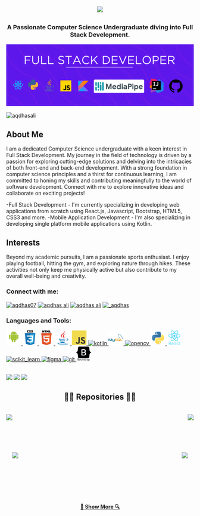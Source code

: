 <div align="center">
    <h1>
  <a href="https://git.io/typing-svg">
    <img src="https://readme-typing-svg.herokuapp.com/?lines=Hi+There!+👋;+I+am+Aqdhas+Ali!;&center=true&size=30&color=5E17EB">
  </a>
    </h1>
</div>


<h3 align="center">A Passionate Computer Science Undergraduate diving into Full Stack Development.</h3>
<div align="center"><img src="Full Stack Developer.png"></img></div>
<p align="left"> <img src="https://komarev.com/ghpvc/?username=aqdhasali&label=Profile%20views&color=0e75b6&style=flat" alt="aqdhasali" /> </p>

## About Me
I am a dedicated Computer Science undergraduate with a keen interest in Full Stack Development. My journey in the field of technology is driven by a passion for exploring cutting-edge solutions and delving into the intricacies of both front-end and back-end development. With a strong foundation in computer science principles and a thirst for continuous learning, I am committed to honing my skills and contributing meaningfully to the world of software development. Connect with me to explore innovative ideas and collaborate on exciting projects!

-Full Stack Development - I'm currently specializing in developing web applications from scratch using React.js, Javascript, Bootstrap, HTML5, CSS3 and more.
-Mobile Application Development - I'm also specializing in developing single platform mobile applications using Kotlin.

## Interests
Beyond my academic pursuits, I am a passionate sports enthusiast. I enjoy playing football, hitting the gym, and exploring nature through hikes. These activities not only keep me physically active but also contribute to my overall well-being and creativity.





<h3 align="left">Connect with me:</h3>
<p align="left">
<a href="https://twitter.com/aqdhas07" target="blank"><img align="center" src="https://raw.githubusercontent.com/rahuldkjain/github-profile-readme-generator/master/src/images/icons/Social/twitter.svg" alt="aqdhas07" height="30" width="40" /></a>
<a href="https://linkedin.com/in/aqdhas ali" target="blank"><img align="center" src="https://raw.githubusercontent.com/rahuldkjain/github-profile-readme-generator/master/src/images/icons/Social/linked-in-alt.svg" alt="aqdhas ali" height="30" width="40" /></a>
<a href="https://fb.com/aqdhas ali" target="blank"><img align="center" src="https://raw.githubusercontent.com/rahuldkjain/github-profile-readme-generator/master/src/images/icons/Social/facebook.svg" alt="aqdhas ali" height="30" width="40" /></a>
<a href="https://instagram.com/_aqdhas" target="blank"><img align="center" src="https://raw.githubusercontent.com/rahuldkjain/github-profile-readme-generator/master/src/images/icons/Social/instagram.svg" alt="_aqdhas" height="30" width="40" /></a>
</p>

<h3 align="left">Languages and Tools:</h3>
<p align="left"> <a href="https://developer.android.com" target="_blank" rel="noreferrer"> <img src="https://raw.githubusercontent.com/devicons/devicon/master/icons/android/android-original-wordmark.svg" alt="android" width="40" height="40"/> </a> <a href="https://www.w3schools.com/css/" target="_blank" rel="noreferrer"> <img src="https://raw.githubusercontent.com/devicons/devicon/master/icons/css3/css3-original-wordmark.svg" alt="css3" width="40" height="40"/> </a> <a href="https://www.w3.org/html/" target="_blank" rel="noreferrer"> <img src="https://raw.githubusercontent.com/devicons/devicon/master/icons/html5/html5-original-wordmark.svg" alt="html5" width="40" height="40"/> </a> <a href="https://www.java.com" target="_blank" rel="noreferrer"> <img src="https://raw.githubusercontent.com/devicons/devicon/master/icons/java/java-original.svg" alt="java" width="40" height="40"/> </a> <a href="https://developer.mozilla.org/en-US/docs/Web/JavaScript" target="_blank" rel="noreferrer"> <img src="https://raw.githubusercontent.com/devicons/devicon/master/icons/javascript/javascript-original.svg" alt="javascript" width="40" height="40"/> </a> <a href="https://kotlinlang.org" target="_blank" rel="noreferrer"> <img src="https://www.vectorlogo.zone/logos/kotlinlang/kotlinlang-icon.svg" alt="kotlin" width="40" height="40"/> </a> <a href="https://www.mysql.com/" target="_blank" rel="noreferrer"> <img src="https://raw.githubusercontent.com/devicons/devicon/master/icons/mysql/mysql-original-wordmark.svg" alt="mysql" width="40" height="40"/> </a> <a href="https://opencv.org/" target="_blank" rel="noreferrer"> <img src="https://www.vectorlogo.zone/logos/opencv/opencv-icon.svg" alt="opencv" width="40" height="40"/> </a> <a href="https://www.python.org" target="_blank" rel="noreferrer"> <img src="https://raw.githubusercontent.com/devicons/devicon/master/icons/python/python-original.svg" alt="python" width="40" height="40"/> </a> <a href="https://reactjs.org/" target="_blank" rel="noreferrer"> <img src="https://raw.githubusercontent.com/devicons/devicon/master/icons/react/react-original-wordmark.svg" alt="react" width="40" height="40"/> <a href="https://scikit-learn.org/" target="_blank" rel="noreferrer"> <img src="https://upload.wikimedia.org/wikipedia/commons/0/05/Scikit_learn_logo_small.svg" alt="scikit_learn" width="40" height="40"/> </a> <a href="https://www.figma.com/" target="_blank" rel="noreferrer"> <img src="https://www.vectorlogo.zone/logos/figma/figma-icon.svg" alt="figma" width="40" height="40"/> </a>  <a href="https://git-scm.com/" target="_blank" rel="noreferrer"> <img src="https://www.vectorlogo.zone/logos/git-scm/git-scm-icon.svg" alt="git" width="40" height="40"/> </a> <a href="https://getbootstrap.com" target="_blank" rel="noreferrer"> <img src="https://raw.githubusercontent.com/devicons/devicon/master/icons/bootstrap/bootstrap-plain-wordmark.svg" alt="bootstrap" width="40" height="40"/> </a></p>

<br>

<img width=400 src='https://github-readme-stats.vercel.app/api?username=aqdhasali&theme=github_dark&show_icons=true&hide_border=true&count_private=true' />
<img width=400 src='https://github-readme-streak-stats.herokuapp.com/?user=aqdhasali&theme=github_dark&hide_border=true' />
<img width=400 src='https://github-readme-stats.vercel.app/api/top-langs/?username=aqdhasali&theme=github_dark&show_icons=true&hide_border=true&layout=compact' />



<h2 align="center">👨‍💻 Repositories 👨‍💻</h2>
<br>
<div width="100%" align="center">
  <a align="left" href="https://github.com/aqdhasali/Urban-Dreams.git"><img align="left" height="115" src="https://github-readme-stats.vercel.app/api/pin/?username=Mack2133&repo=Real-Estate-React-Website&theme=react&border_color=61dafb&border_radius=10"></a>
  <a align="left" href="https://github.com/aqdhasali/Theatre-Booking-System.git" title="Theatre-Booking-System"><img align="right" height="115" src="https://github-readme-stats.vercel.app/api/pin/?username=aqdhasali&repo=Theatre-Booking-System&theme=react&border_color=61dafb&border_radius=10"></a>
</div>
<br/><br/><br/><br/><br/><br/>

<div width="100%" align="center">
  <a align="left" href="https://github.com/aqdhasali/Shopping-Center.git" title="Shopping-Center"><img align="left" height="115" src="https://github-readme-stats.vercel.app/api/pin/?username=aqdhasali&repo=Shopping-Center&theme=react&border_color=61dafb&border_radius=10"></a>
  <a align="left" href="https://github.com/aqdhasali/CodeHive.git" title="CodeHive"><img align="right" height="115" src="https://github-readme-stats.vercel.app/api/pin/?username=aqdhasali&repo=CodeHive&theme=react&border_color=61dafb&border_radius=10"></a>
</div>


<br><br><br><br><br><br>

<h4 align="center">
  <a href="https://github.com/aqdhasali?tab=repositories" title="Show Repositories">🔎 Show More 🔍</a>
</h4>
